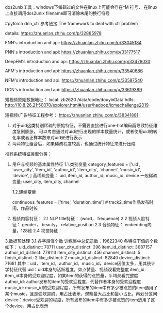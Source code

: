 dos2unix工具：windows下编辑过的文件在linux上可能会存在^M 符号，
             在linux上直接调用dos2unix filename即可消除末尾的换行符号

#pytorch dnn_ctr 参考链接
The framework to deal with ctr problem

details: https://zhuanlan.zhihu.com/p/32885978

FNN's introduction and api: https://zhuanlan.zhihu.com/p/33045184

PNN's introduction and api: https://zhuanlan.zhihu.com/p/33177517

DeepFM's introduction and api: https://zhuanlan.zhihu.com/p/33479030

AFM's introduction and api: https://zhuanlan.zhihu.com/p/33540686

NFM's introduction and api: https://zhuanlan.zhihu.com/p/33587540

DCN's introduction and api: https://zhuanlan.zhihu.com/p/33619389

短视频原始数据地址：
local: zb2620  /data/code/douyinData
hdfs: http://10.8.26.21:50070/explorer.html#/user/hadoop/icmechallenge2019

短视频/广告特征工程参考：
https://zhuanlan.zhihu.com/p/38341881
1. 对于uid这类特别稀疏的原始特征，不需要直接进行one-hot编码而导致特征维度急剧膨胀，
   可以考虑通过对uid进行出现的样本数量统计，或者使用uid的转化率或者正样本数来对uid来进行表示
2. 两两特征组合后，如果稀疏程度较高，也通过统计特征来进行压缩


推荐系统特征类型分类：

1. 用户与视频的基本属性特征
    1.1.类别变量
    category_features = ['uid', 'user_city', 'item_id', 'author_id', 'item_city', 'channel',
                       'music_id', 'device', ]
    高稀疏变量： uid, item_id, author_id, music_id, device
    一般稀疏变量: user_city, item_city, channel

    1.2.连续变量

    continuous_features = ['time', 'duration_time']  # track2_time作品发布时间，作品时长

2. 视频内容特征：
    2.1 NLP title特征： (word， frequence)
    2.2 视频人脸特征： gender， beauty， relative_position
    2.3 音频特征： embedding向量，128维
    2.4 视觉特征：

3.数据预处理
    3.1.各字段值个数
        训练集中总记录数：19622340
        各特征下值的个数如下：
        uid_distinct:    70711
        user_city_distinct:  396
        item_id_distinct:  3687157
        author_id_distinct:  778113
        item_city_distinct:  456
        channel_distinct:    5
        finish_distinct:     2
        like_distinct:       2
        music_id_distinct:   82840
        device_distinct:     71681
        其中：uid，item_id，author_id，music_id，device因值太多，用其统计学特征代替
        uid：uid本身的活跃程度，如点赞量、视频观看完整度
        item_id: item_id本身的受欢迎程度，如某item的获得的点赞量，平均观看完整度
        author_id: author发布的item的受欢迎程度，代替作者本身的受欢迎程度
        music_id: music_id的受欢迎程度，所有发布的item中有多少被点赞的item选用了某个music，且是受欢迎的，用占比表示，观察最大占比和最小占比，再划分区间
        device：device受欢迎的程度，所有发布的item中有多少被点赞的item选用了这个device，用占比表示